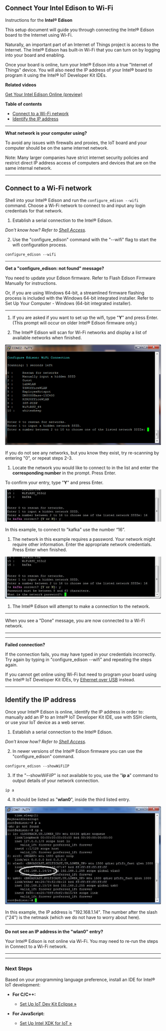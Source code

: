 ## Connect Your Intel Edison to Wi-Fi

Instructions for the **Intel® Edison**

This setup document will guide you through connecting the Intel® Edison board to the Internet using Wi-Fi.

Naturally, an important part of an Internet of Things project is access to the Internet. The Intel® Edison has built-in Wi-Fi that you can turn on by logging into your board and enabling.

Once your board is online, turn your Intel® Edison into a true "Internet of Things" device. You will also need the IP address of your Intel® board to program it using the Intel® IoT Developer Kit IDEs.

**Related videos**

[Get Your Intel Edison Online (preview)]()


**Table of contents**

* [Connect to a Wi-Fi network](#connect-to-a-wi-fi-network)
* [Identify the IP address](#identify-the-ip-address)

---

**What network is your computer using?**

To avoid any issues with firewalls and proxies, the IoT board and your computer should be on the same internet network. 

Note: Many larger companies have strict internet security policies and restrict direct IP address access of computers and devices that are on the same internal network. 

---


## Connect to a Wi-Fi network

Shell into your Intel® Edison and run the `configure_edison --wifi` command. Choose a Wi-Fi network to connect to and input any login credentials for that network.

1. Establish a serial connection to the Intel® Edison.

  _Don't know how? Refer to [Shell Access](/shell_access/)._

2. Use the "configure_edison" command with the "--wifi" flag to start the wifi configuration process.

  ```
  configure_edison --wifi
  ```

  ---

  **Get a "configure_edison: not found" message?**
  
  You need to update your Edison firmware. Refer to Flash Edison Firmware Manually for instructions. 
  
  Or, if you are using Windows 64-bit, a streamlined firmware flashing process is included with the Windows 64-bit integrated installer. Refer to Set Up Your Computer - Windows (64-bit integrated installer).

  ---

1. If you are asked if you want to set up the wifi, type "**Y**" and press Enter. (This prompt will occur on older Intel® Edison firmware only.)

1. The Intel® Edison will scan for Wi-Fi networks and display a list of available networks when finished.

  ![A list of Wi-Fi networks](images/list_of_networks.png)

  If you do not see any networks, but you know they exist, try re-scanning by entering "0", or repeat steps 2-3.

1. Locate the network you would like to connect to in the list and enter the **corresponding number** in the prompt. Press Enter. 

  To confirm your entry, type "**Y**" and press Enter.

  ![Type 'Y' to confirm entry](images/network_connection_confirmation.png)

  In this example, to connect to "kafka" use the number “16”.

1. The network in this example requires a password. Your network might require other information. Enter the appropriate network credentials. Press Enter when finished. 

  ![Network password prompt](images/network_password_prompt.png)

1. The Intel® Edison will attempt to make a connection to the network.

---

When you see a "Done" message, you are now connected to a Wi-Fi network.

---

---

**Failed connection?**

If the connection fails, you may have typed in your credentials incorrectly.  Try again by typing in "configure_edison --wifi" and repeating the steps again.

If you cannot get online using Wi-Fi but need to program your board using the Intel® IoT Developer Kit IDEs, try [Ethernet over USB](/connectivity/ethernet_over_usb/) instead.

---

## Identify the IP address

Once your Intel® Edison is online, identify the IP address in order to: manually add an IP to an Intel® IoT Developer Kit IDE, use with SSH clients, or use your IoT device as a web server.

1. Establish a serial connection to the Intel® Edison.

  _Don't know how? Refer to [Shell Access](/shell_access/)._

2. In newer versions of the Intel® Edison firmware you can use the "configure_edison" command.

  ```
  configure_edison --showWiFiIP
  ```

3. If the "--showWiFiIP" is not available to you, use the "**ip a**" command to output details of your network connection.

  ```
  ip a
  ```

4. It should be listed as "**wlan0**", inside the third listed entry. 

  ![Result after running 'ip a' command with wlan0 entry highlighted](images/ip_a_result-wlan0_highlighted.jpg)

  In this example, the IP address is "192.168.1.14". The number after the slash ("24") is the netmask (which we do not have to worry about here).


  ---
  
  **Do not see an IP address in the "wlan0" entry?**
  
  Your Intel® Edison is not online via Wi-Fi. You may need to re-run the steps in Connect to a Wi-Fi network.

  ----
  
---

### Next Steps

Based on your programming language preference, install an IDE for Intel® IoT development:

* **For C/C++:**
  * [Set Up IoT Dev Kit Eclipse »](/ide_setup-eclipse/setup.md)

* **For JavaScript:**
  * [Set Up Intel XDK for IoT »](/ide_setup-xdk/setup.md)
